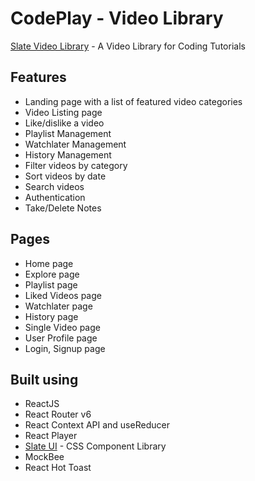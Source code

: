 # CodePlay - Video Library

[Slate Video Library](https://slate-video-app.netlify.app/) - A Video Library for Coding Tutorials

## Features

- Landing page with a list of featured video categories
- Video Listing page
- Like/dislike a video
- Playlist Management
- Watchlater Management
- History Management
- Filter videos by category
- Sort videos by date
- Search videos
- Authentication
- Take/Delete Notes 

## Pages

- Home page
- Explore page
- Playlist page
- Liked Videos page
- Watchlater page
- History page
- Single Video page
- User Profile page
- Login, Signup page

## Built using

- ReactJS
- React Router v6
- React Context API and useReducer
- React Player
- [Slate UI](https://slateui.netlify.app/) - CSS Component Library
- MockBee
- React Hot Toast
